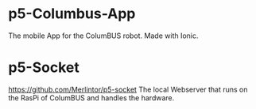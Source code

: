 # p5-Columbus-App
The mobile App for the ColumBUS robot. Made with Ionic.

# p5-Socket
https://github.com/Merlintor/p5-socket
The local Webserver that runs on the RasPi of ColumBUS and handles the hardware.
